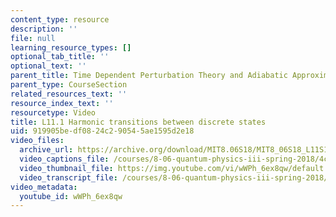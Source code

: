 ```yaml
---
content_type: resource
description: ''
file: null
learning_resource_types: []
optional_tab_title: ''
optional_text: ''
parent_title: Time Dependent Perturbation Theory and Adiabatic Approximation
parent_type: CourseSection
related_resources_text: ''
resource_index_text: ''
resourcetype: Video
title: L11.1 Harmonic transitions between discrete states
uid: 919905be-df08-24c2-9054-5ae1595d2e18
video_files:
  archive_url: https://archive.org/download/MIT8.06S18/MIT8_06S18_L11S1_300k.mp4
  video_captions_file: /courses/8-06-quantum-physics-iii-spring-2018/4c7f8553e95b529d876355445c5f52b3_wWPh_6ex8qw.vtt
  video_thumbnail_file: https://img.youtube.com/vi/wWPh_6ex8qw/default.jpg
  video_transcript_file: /courses/8-06-quantum-physics-iii-spring-2018/9d7f6e8f81a73e27ccd896f2f75efca3_wWPh_6ex8qw.pdf
video_metadata:
  youtube_id: wWPh_6ex8qw
---
```

